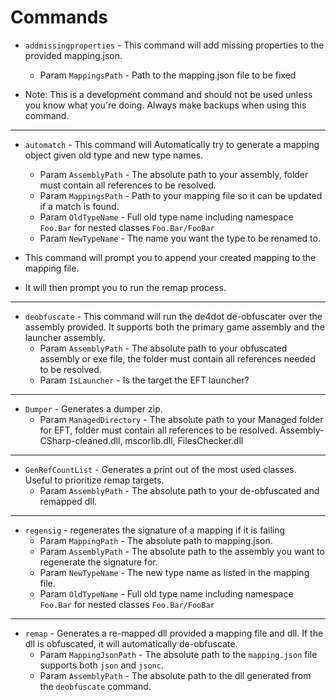 # Commands

- `addmissingproperties` - This command will add missing properties to the provided mapping.json.
  - Param `MappingsPath` - Path to the mapping.json file to be fixed
  
- Note: This is a development command and should not be used unless you know what you're doing. Always make backups when using this command.

---

- `automatch` - This command will Automatically try to generate a mapping object given old type and new type names.
  - Param `AssemblyPath` - The absolute path to your assembly, folder must contain all references to be resolved.
  - Param `MappingsPath` - Path to your mapping file so it can be updated if a match is found.
  - Param `OldTypeName` - Full old type name including namespace `Foo.Bar` for nested classes `Foo.Bar/FooBar`
  - Param `NewTypeName` - The name you want the type to be renamed to.

- This command will prompt you to append your created mapping to the mapping file.
- It will then prompt you to run the remap process.

---

- `deobfuscate` - This command will run the de4dot de-obfuscater over the assembly provided. It supports both the
primary game assembly and the launcher assembly.
  - Param `AssemblyPath` - The absolute path to your obfuscated assembly or exe file, the folder must contain all 
references needed to be resolved.
  - Param `IsLauncher` - Is the target the EFT launcher?

---

- `Dumper` - Generates a dumper zip.
  - Param `ManagedDirectory` - The absolute path to your Managed folder for EFT, folder must contain all references to
    be resolved. Assembly-CSharp-cleaned.dll, mscorlib.dll, FilesChecker.dll

---

- `GenRefCountList` - Generates a print out of the most used classes. Useful to prioritize remap targets.
  - Param `AssemblyPath` - The absolute path to your de-obfuscated and remapped dll.

---

- `regensig` - regenerates the signature of a mapping if it is failing
  - Param `MappingPath` - The absolute path to mapping.json.
  - Param `AssemblyPath` - The absolute path to the assembly you want to regenerate the signature for.
  - Param `NewTypeName` - The new type name as listed in the mapping file.
  - Param `OldTypeName` - Full old type name including namespace `Foo.Bar` for nested classes `Foo.Bar/FooBar`

---

- `remap` - Generates a re-mapped dll provided a mapping file and dll. If the dll is obfuscated, it will automatically de-obfuscate.
  - Param `MappingJsonPath` - The absolute path to the `mapping.json` file supports both `json` and `jsonc`.
  - Param `AssemblyPath` - The absolute path to the dll generated from the `deobfuscate` command.

